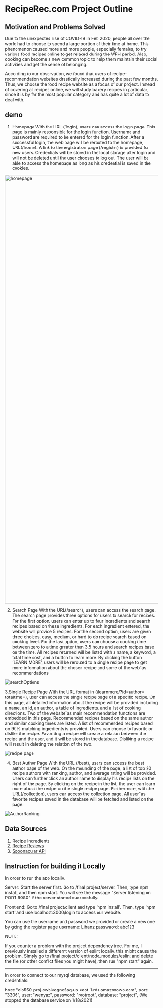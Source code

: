 # RecipeRec.com Project Outline

## Motivation and Problems Solved
Due to the unexpected rise of COVID-19 in Feb 2020, people all over the world had to choose to spend a large portion of their time at home. This phenomenon caused more and more people, especially females, to try various food recipes online to get relaxed during the WFH period. Also, cooking can become a new common topic to help them maintain their social activities and get the sense of belonging.	

According to our observation, we found that users of recipe-recommendation websites drastically increased during the past few months. Thus, we choose the food recipe website as a focus of our project. Instead of covering all recipes online, we will study bakery recipes in particular, since it is by far the most popular category and has quite a lot of data to deal with. 

## demo

1. Homepage
With the URL (/login), users can access the login page. This page is mainly responsible for the login function. Username and password are required to be entered for the login function. After a successful login, the web page will be rerouted to the homepage, URL(/home). A link to the registration page (/register) is provided for new users. Credentials will be stored in the local storage after login and will not be deleted until the user chooses to log out. The user will be able to access the homepage as long as his credential is saved in the cookies.
<img width="1408" alt="homepage" src="https://user-images.githubusercontent.com/67878225/104827534-c1e8d900-582c-11eb-99c6-eb8865eecc75.png">

2. Search Page
With the URL(/search), users can access the search page. The search page provides three options for users to search for recipes. For the ﬁrst option, users can enter up to four ingredients and search recipes based on these ingredients. For each ingredient entered, the website will provide 5 recipes. For the second option, users are given three choices, easy, medium, or hard to do recipe search based on cooking level. For the last option, users can choose a cooking time between zero to a time greater than 3.5 hours and search recipes base on the time. All recipes returned will be listed with a name, a keyword, a total time cost, and a button to learn more. By clicking the button ’LEARN MORE’, users will be rerouted to a single recipe page to get more information about the chosen recipe and some of the webˆas recommendations.

![searchOptions](https://user-images.githubusercontent.com/67878225/104827733-0ffedc00-582f-11eb-849a-9ff75ee34695.gif)

3.Single Recipe Page
With the URL format in (/learnmore/?id=author= totaltime=), user can access the single recipe page of a speciﬁc recipe. On this page, all detailed information about the recipe will be provided including a name, an id, an author, a table of ingredients, and a list of cooking directions. Two of the websiteˆas main recommendation functions are embedded in this page. Recommended recipes based on the same author and similar cooking times are listed. A list of recommended recipes based on 90% matching ingredients is provided. Users can choose to favorite or dislike the recipe. Favoriting a recipe will create a relation between the recipe and the user, and it will be stored in the database. Disliking a recipe will result in deleting the relation of the two.

![recipe page](https://user-images.githubusercontent.com/67878225/104827737-1db46180-582f-11eb-86f7-2ee4bec51ca2.gif)

4. Best Author Page
With the URL (/best), users can access the best author page of the web. On the mounding of the page, a list of top 20 recipe authors with ranking, author, and average rating will be provided. Users can further click an author name to display his recipe lists on the right of the page. By clicking on the recipe in the list, the user can learn more about the recipe on the single recipe page. Furthermore, with the URL(/collection), users can access the collection page. All userˆas favorite recipes saved in the database will be fetched and listed on the page. 

![AuthorRanking](https://user-images.githubusercontent.com/67878225/104827751-53f1e100-582f-11eb-8797-ead6fc42be4d.gif)




## Data Sources

1. [Recipe Ingredients](https://www.kaggle.com/kanaryayi/recipe-ingredients-and-reviews?select=clean_recipes.csv) 
2. [Recipe Reviews](https://www.kaggle.com/kanaryayi/recipe-ingredients-and-reviews?select=reviews.csv)
3. [Spoonacular API](https://spoonacular.com/food-api/docs#Search-Recipes-Complex)


## Instruction for building it Locally

In order to run the app locally, 

Server:
Start the server first. Go to /final project/server. Then, type npm install, and then npm start. You will see  the message "Server listening on PORT 8080" if the server started successfully.

Front end:
Go to /final project/client and type 'npm install'. Then, type 'npm start' and use 
localhost:3000/login to access our website. 

You can use the username and password we provided or create a new one by going the register page
username: Lihanz
passwaord: abc123

NOTE:

If you counter a problem with the project dependency tree. For me, I previously installed a differernt version of  eslint locally, this might cause the problem. Simply go to /final project/client/node_modules/eslint and delete the file (or other conflict files you might have), then run "npm start" again.


- - - - - -  - - - - - -  - - - - - -  - - - - - -  - - - - - - 

In order to connect to our mysql database, we used the following credentials:

 host: "cis550-proj.cwbivagne6aq.us-east-1.rds.amazonaws.com",
  port: "3306",
  user: "wenyax",
  password: "rootroot",
  database: "project",
 (We stopped the database service on 1/18/2021)

